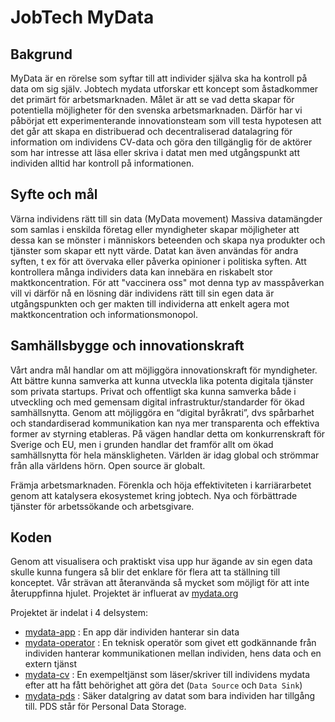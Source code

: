 # JobTech MyData
## Bakgrund
MyData är en rörelse som syftar till att individer själva ska ha kontroll på data om sig själv. Jobtech mydata utforskar ett koncept som åstadkommer det primärt för arbetsmarknaden. Målet är att se vad detta skapar för potentiella möjligheter för den svenska arbetsmarknaden. Därför har vi påbörjat ett experimenterande innovationsteam som vill testa hypotesen att det går att skapa en distribuerad och decentraliserad datalagring för information om individens CV-data och göra den tillgänglig för de aktörer som har intresse att läsa eller skriva i datat men med utgångspunkt att individen alltid har kontroll på informationen.
## Syfte och mål
Värna individens rätt till sin data (MyData movement)
Massiva datamängder som samlas i enskilda företag eller myndigheter skapar möjligheter att dessa kan se mönster i människors beteenden och skapa nya produkter och tjänster som skapar ett nytt värde. Datat kan även användas för andra syften, t ex för att övervaka eller påverka opinioner i politiska syften. Att kontrollera många individers data kan innebära en riskabelt stor maktkoncentration. För att "vaccinera oss" mot denna typ av masspåverkan vill vi därför nå en lösning där individens rätt till sin egen data är utgångspunkten och ger makten till individerna att enkelt agera mot maktkoncentration och informationsmonopol.
## Samhällsbygge och innovationskraft
Vårt andra mål handlar om att möjliggöra innovationskraft för myndigheter. Att bättre kunna samverka att kunna utveckla lika potenta digitala tjänster som privata startups. Privat och offentligt ska kunna samverka både i utveckling och med gemensam digital infrastruktur/standarder för ökad samhällsnytta. Genom att möjliggöra en “digital byråkrati”, dvs spårbarhet och standardiserad kommunikation kan nya mer transparenta och effektiva former av styrning etableras. På vägen handlar detta om konkurrenskraft för Sverige och EU, men i grunden handlar det framför allt om ökad samhällsnytta för hela mänskligheten. Världen är idag global och strömmar från alla världens hörn. Open source är globalt.

Främja arbetsmarknaden. Förenkla och höja effektiviteten i karriärarbetet genom att katalysera ekosystemet kring jobtech. Nya och förbättrade tjänster för arbetssökande och arbetsgivare.

## Koden

Genom att visualisera och praktiskt visa upp hur ägande av sin egen data skulle kunna fungera så blir det enklare för flera att ta ställning till konceptet.  Vår strävan att återanvända så mycket som möjligt för att inte återuppfinna hjulet. Projektet är influerat av [mydata.org](http://mydata.org)

Projektet är indelat i 4 delsystem:
- [mydata-app](https://github.com/JobtechSwe/mydata-app) : En app där individen hanterar sin data
- [mydata-operator](https://github.com/JobtechSwe/mydata-operator) : En teknisk operatör som givet ett godkännande från individen hanterar kommunikationen mellan individen, hens data och en extern tjänst
- [mydata-cv](https://github.com/JobtechSwe/mydata-cv) : En exempeltjänst som läser/skriver till individens mydata efter att ha fått behörighet att göra det (`Data Source` och `Data Sink`)
- [mydata-pds](https://github.com/JobtechSwe/mydata-pds) : Säker datalgring av datat som bara individen har tillgång till. PDS står för Personal Data Storage.
